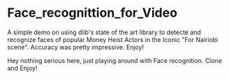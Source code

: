 # Face_recognittion_for_Video
A simple demo on using dlib's state of the art library to detecte and recognize faces of popular Money Heist Actors in the Iconic "For Nairiobi scene". Accuracy was pretty impressive. Enjoy!

Hey nothing serious here, just playing around with Face recognition. Clone and Enjoy!

